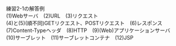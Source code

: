 練習2-1の解答例  
(1)Webサーバ　(2)URL　(3)リクエスト  
(4)と(5)(順不同)GETリクエスト、POSTリクエスト　(6)レスポンス  
(7)Content-Typeヘッダ　(8)HTTP　(9)(Web)アプリケーションサーバ  
(10)サーブレット　(11)サーブレットコンテナ　(12)JSP  
